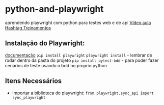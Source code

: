 # python-and-playwright
aprendendo playwright com python para testes web e de api
[Vídeo aula Hashtag Treinamentos](https://www.youtube.com/watch?v=1NNMzL4W8ws)

## Instalação do Playwright:
[documentação](https://playwright.dev/python/docs/intro)
`pip install playwright`
`playwright install` - lembrar de rodar dentro da pasta do projeto
`pip install pytest-bdd` - para poder fazer cenários de teste usando o bdd no proprio python

## Itens Necessários
- importar a biblioteca do playwright: `from playwright.sync_api import sync_playwright`
